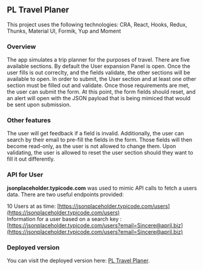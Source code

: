 ## PL Travel Planer

This project uses the following technologies: CRA, React, Hooks, Redux, Thunks, Material UI, Formik, Yup and Moment

### Overview

The app simulates a trip planner for the purposes of travel. There are five available sections. By default the User expansion Panel is open. Once the user fills is out correclty, and the fields validate, the other sections will be available to open. In order to submit, the User section and at least one other section must be filled out and validate. Once those requirements are met, the user can submit the form. At this point, the form fields should reset, and an alert will open with the JSON payload that is being mimiced that would be sent upon submission.

### Other features

The user will get feedback if a field is invalid. Additionally, the user can search by their email to pre-fill the fields in the form. Those fields will then become read-only, as the user is not allowed to change them. Upon validating, the user is allowed to reset the user section should they want to fill it out differently.

### API for User

<b>jsonplaceholder.typicode.com</b> was used to mimic API calls to fetch a users data. There are two useful endpoints provided:

10 Users at as time: [https://jsonplaceholder.typicode.com/users](https://jsonplaceholder.typicode.com/users)<br>
Information for a user based on a search key : [https://jsonplaceholder.typicode.com/users?email=Sincere@april.biz](https://jsonplaceholder.typicode.com/users?email=Sincere@april.biz)

### Deployed version

You can visit the deployed version here: [PL Travel Planer](https://reactjs.org/).
